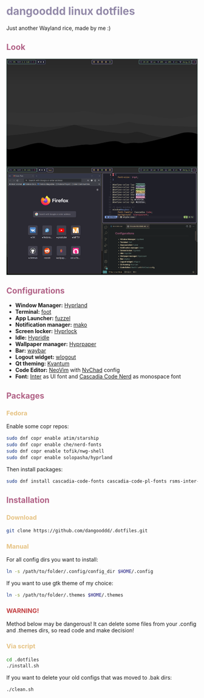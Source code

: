 # <span style="color:#938aa9">dangooddd linux dotfiles</span>
Just another Wayland rice, made by me :)

## <span style="color:#b16286">Look</span>

<img align="center" src="./screenshots/look.png">

## <span style="color:#b16286">Configurations</span> 
* **Window Manager:** [Hyprland](https://github.com/hyprwm/Hyprland)
* **Terminal:** [foot](https://codeberg.org/dnkl/foot)
* **App Launcher:** [fuzzel](https://codeberg.org/dnkl/fuzzel)
* **Notification manager:** [mako](https://github.com/emersion/mako)
* **Screen locker:** [Hyprlock](https://github.com/hyprwm/hyprlock)
* **Idle:** [Hypridle](https://github.com/hyprwm/hypridle)
* **Wallpaper manager:** [Hyprpaper](https://github.com/hyprwm/hyprpaper)
* **Bar:** [waybar](https://github.com/Alexays/Waybar)
* **Logout widget:** [wlogout](https://github.com/ArtsyMacaw/wlogout)
* **Qt theming:** [Kvantum](https://github.com/tsujan/Kvantum/tree/master/Kvantum)
* **Code Editor:** [NeoVim](https://github.com/neovim/neovim) with [NvChad](https://github.com/NvChad/NvChad) config
* **Font:** [Inter](https://github.com/rsms/inter) as UI font and [Cascadia Code Nerd](https://github.com/microsoft/cascadia-code) as monospace font

## <span style="color:#b16286">Packages</span>
### <span style="color:#e6c384">Fedora</span>
Enable some copr repos:
```bash 
sudo dnf copr enable atim/starship
sudo dnf copr enable che/nerd-fonts
sudo dnf copr enable tofik/nwg-shell
sudo dnf copr enable solopasha/hyprland
```
Then install packages:
```bash
sudo dnf install cascadia-code-fonts cascadia-code-pl-fonts rsms-inter-fonts nerd-fonts starship nwg-look kvantum zoxide foot fuzzel mako waybar wlogout neovim hyprland-git hyprpaper hyprlock hypridle
```

## <span style="color:#b16286">Installation</span>

### <span style="color:#e6c384">Download</span>
```bash
git clone https://github.com/dangooddd/.dotfiles.git
```

### <span style="color:#e6c384">Manual</span>
For all config dirs you want to install:
```bash
ln -s /path/to/folder/.config/config_dir $HOME/.config 
```
If you want to use gtk theme of my choice:
```bash
ln -s /path/to/folder/.themes $HOME/.themes
```

### <span style="color:#c34043">WARNING!</span>
Method below may be dangerous! It can delete some files from your .config and .themes dirs, so read code and make decision!

### <span style="color:#e6c384">Via script</span>
```bash
cd .dotfiles
./install.sh
```

If you want to delete your old configs that was moved to .bak dirs:
```bash
./clean.sh
```
